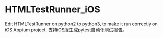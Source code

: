 # HTMLTestRunner_iOS
Edit HTMLTestRunner on python2 to python3, to make it run correctly on iOS Appium project.
支持iOS版生成pytest自动化测试报告。

